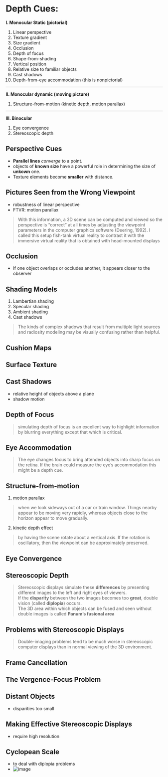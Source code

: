 # Depth Cues:
**I. Monocular Static (pictorial)**
1. Linear perspective
2. Texture gradient
3. Size gradient
4. Occlusion
5. Depth of focus
6. Shape-from-shading
7. Vertical position
8. Relative size to familiar objects
9. Cast shadows
10. Depth-from-eye accommodation (this is nonpictorial)
----
**II. Monocular dynamic (moving picture)**
1. Structure-from-motion (kinetic depth, motion parallax)
---
**III. Binocular**
1. Eye convergence
2. Stereoscopic depth

## Perspective Cues
- **Parallel lines** *converge* to a point.
- objects of **known size** have a powerful role in determining the size of **unkown** one.
- Texture elements become **smaller** with distance.

## Pictures Seen from the Wrong Viewpoint
- robustness of linear perspective
- FTVR: motion parallax
> With this information,
a 3D scene can be computed and viewed so the perspective is “correct” at all
times by adjusting the viewpoint parameters in the computer graphics software
(Deering, 1992). I called this setup fish-tank virtual reality to contrast it with the
immersive virtual reality that is obtained with head-mounted displays

## Occlusion
- If one object overlaps or occludes another, it appears closer to the observer

## Shading Models
1. Lambertian shading
2. Specular shading
3. Ambient shading
3. Cast shadows
> The kinds of complex shadows that result from multiple light
sources and radiosity modeling may be visually confusing rather than helpful.

## Cushion Maps
## Surface Texture
## Cast Shadows
- relative height of objects above a plane
- shadow motion

## Depth of Focus
> simulating depth of focus is an excellent way to highlight information
by blurring everything except that which is critical.

## Eye Accommodation
> The eye changes focus to bring attended objects into sharp focus on the retina. If the
brain could measure the eye’s accommodation this might be a depth cue.

## Structure-from-motion
1. motion parallax
> when we look sideways out of a
car or train window. Things nearby appear to be moving very rapidly, whereas objects
close to the horizon appear to move gradually.
2. kinetic depth effect
> by having the scene
rotate about a vertical axis. If the rotation is oscillatory, then the viewpoint can be
approximately preserved.

## Eye Convergence
## Stereoscopic Depth
> Stereoscopic displays
simulate these **differences** by presenting different images to the left and right eyes of
viewers. \
> If the **disparity** between the two images becomes too **great**, double vision (called **diplopia**)
occurs. \
> The 3D area within which objects can be
fused and seen without double images is called **Panum’s fusional area**

## Problems with Stereoscopic Displays
> Double-imaging problems tend to be
much worse in stereoscopic computer displays than in normal viewing of the 3D
environment.

## Frame Cancellation
## The Vergence-Focus Problem
## Distant Objects
- disparities too small
## Making Effective Stereoscopic Displays
- require high resolution
## Cyclopean Scale
- to deal with diplopia problems
- ![image](https://github.com/wufun/hello-world/blob/master/Perception/cyclopean_scale.png)

